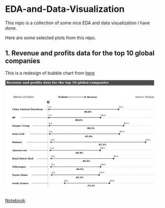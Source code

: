 # EDA-and-Data-Visualization

This repo is a collection of some nice EDA and data visualization I have done.

Here are some selected plots from this repo.
## 1. Revenue and profits data for the top 10 global companies
This is a redesign of bubble chart from [here](https://www.visualcapitalist.com/top-100-companies-revenue-profit)

<img src = 'pic/Revenue.png' width='800'>

[Notebook](notebook/charts_redesign.ipynb)
